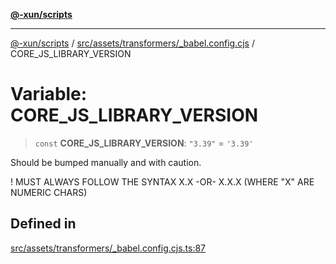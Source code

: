 [**@-xun/scripts**](../../../../../README.md)

***

[@-xun/scripts](../../../../../README.md) / [src/assets/transformers/\_babel.config.cjs](../README.md) / CORE\_JS\_LIBRARY\_VERSION

# Variable: CORE\_JS\_LIBRARY\_VERSION

> `const` **CORE\_JS\_LIBRARY\_VERSION**: `"3.39"` = `'3.39'`

Should be bumped manually and with caution.

! MUST ALWAYS FOLLOW THE SYNTAX X.X -OR- X.X.X (WHERE "X" ARE NUMERIC CHARS)

## Defined in

[src/assets/transformers/\_babel.config.cjs.ts:87](https://github.com/Xunnamius/xscripts/blob/08b8dd169c5f24bef791b640ada35bc11e6e6e8e/src/assets/transformers/_babel.config.cjs.ts#L87)
